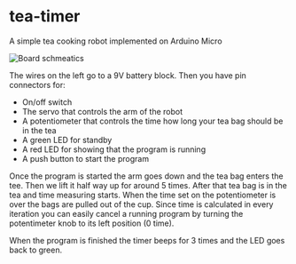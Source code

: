 # tea-timer
A simple tea cooking robot implemented on Arduino Micro 

![Board schmeatics](https://github.com/rakoenig/tea-timer/raw/main/TeaTimerLoch_Steckplatine-1.png)

The wires on the left go to a 9V battery block. Then you have pin connectors for:

* On/off switch
* The servo that controls the arm of the robot
* A potentiometer that controls the time how long your tea bag should be in the tea
* A green LED for standby
* A red LED for showing that the program is running
* A push button to start the program

Once the program is started the arm goes down and the tea bag enters the tee. Then we lift it half way up for around 5 times. 
After that tea bag is in the tea and time measuring starts. When the time set on the potentiometer is over the bags are pulled 
out of the cup. Since time is calculated in every iteration you can easily cancel a running program by turning the potentimeter
knob to its left position (0 time). 

When the program is finished the timer beeps for 3 times and the LED goes back to green. 
